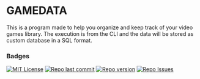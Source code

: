 # GAMEDATA
This is a program made to help you organize and keep track of your video games library. The execution is from the CLI and the data will 
be stored as custom database in a SQL format.

### Badges
[![MIT License](https://img.shields.io/badge/License-MIT-blue)](https://github.com/tterb/atomic-design-ui/blob/master/LICENSEs)
[![Repo last commit](https://img.shields.io/badge/Last%20Commit-September%2030,%202021-blue)]()
[![Repo version](https://img.shields.io/badge/Version-1.2-blue)]()
[![Repo Issues](https://img.shields.io/badge/Issues-0-red)]()
